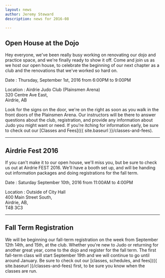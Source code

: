 ```yaml
---
layout: news
author: Jeremy Steward
description: news for 2016-08

---
```


## Open House at the Dojo

Hey everyone, we've been really busy working on renovating our dojo and
practice space, and we're finally ready to show it off. Come and join us as we
host our open house, to celebrate the beginning of our next chapter as a club
and the renovations that we've worked so hard on.

Date
 : Thursday, September 1st, 2016 from 6:00PM to 9:00PM

Location
 : Airdrie Judo Club (Plainsmen Arena)<br>
   320 Centre Ave East,<br>
   Airdrie, AB

Look for the signs on the door, we're on the right as soon as you walk in the
front doors of the Plainsmen Arena. Our instructors will be there to answer
questions about the club, registration, and provide any information about Judo
you might want or need. If you're itching for information early, be sure to
check out our [Classes and Fees]({{ site.baseurl }}/classes-and-fees).

<hr>

## Airdrie Fest 2016

If you can't make it to our open house, we'll miss you, but be sure to check us
out at Airdrie FEST 2016. We'll have a booth set up, and will be handing out
information packages and doing registrations for the fall term.

Date
 : Saturday September 10th, 2016 from 11:00AM to 4:00PM

Location
 : Outside of City Hall<br>
   400 Main Street South,<br>
   Airdrie, AB,<br>
   T4B 3C3

<hr>

## Fall Term Registration

We will be beginning our fall-term registration on the week from September 12th
14th, and 15th, at the club. Whether you're new to Judo or returning for another
great year, come to the dojo and register for the fall term. The first
fall-term class will start September 19th and we will continue to go until
around January. Be sure to check out our [classes, schedules, and fees]({{
site.baseurl }}/classes-and-fees) first, to be sure you know when the classes
are run.
